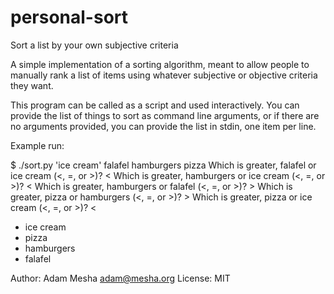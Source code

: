 personal-sort
=============

Sort a list by your own subjective criteria

A simple implementation of a sorting algorithm, meant to allow
people to manually rank a list of items using whatever subjective or
objective criteria they want.

This program can be called as a script and used interactively.  You
can provide the list of things to sort as command line arguments, or
if there are no arguments provided, you can provide the list in stdin,
one item per line.

Example run:

$ ./sort.py 'ice cream' falafel hamburgers pizza
Which is greater, falafel or ice cream (<, =, or >)? <
Which is greater, hamburgers or ice cream (<, =, or >)? <
Which is greater, hamburgers or falafel (<, =, or >)? >
Which is greater, pizza or hamburgers (<, =, or >)? >
Which is greater, pizza or ice cream (<, =, or >)? <
* ice cream
* pizza
* hamburgers
* falafel

Author: Adam Mesha <adam@mesha.org>
License: MIT

